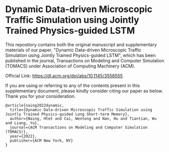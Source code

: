# Dynamic Data-driven Microscopic Traffic Simulation using Jointly Trained Physics-guided LSTM
This repostiory contains both the original manuscript and supplementary materials of our paper, "Dynamic Data-driven Microscopic Traffic Simulation using Jointly Trained Physics-guided LSTM", which has been published in the journal, Transactions on Modeling and Computer Simulation (TOMACS) under Association of Computing Machinery (ACM). 

Official Link: https://dl.acm.org/doi/abs/10.1145/3558555

If you are using or referring to any of the contents present in this supplementary document, please kindly consider citing our paper as below. Thank you for your consideration. 

```
@article{naing2022dynamic,
  title={Dynamic Data-driven Microscopic Traffic Simulation using Jointly Trained Physics-guided Long Short-term Memory},
  author={Naing, Htet and Cai, Wentong and Nan, Hu and Tiantian, Wu and Liang, Yu},
  journal={ACM Transactions on Modeling and Computer Simulation (TOMACS)},
  year={2022},
  publisher={ACM New York, NY}
}
```
